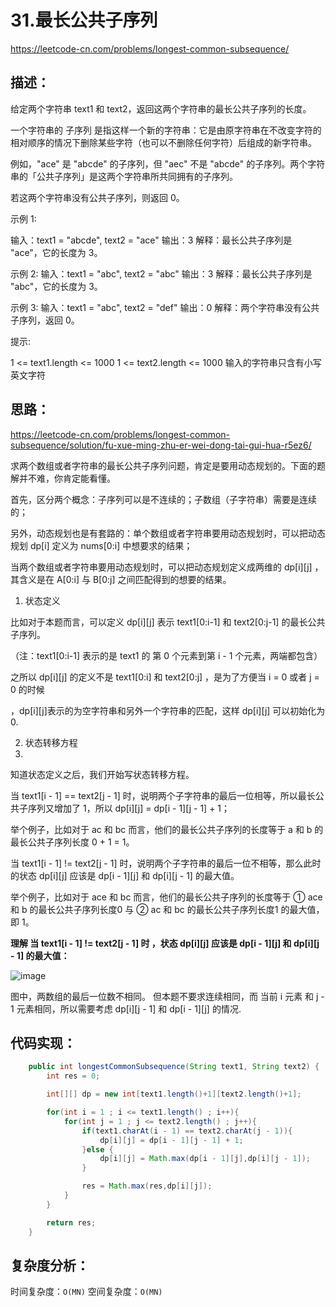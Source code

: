 # 31.最长公共子序列

https://leetcode-cn.com/problems/longest-common-subsequence/


## 描述：

给定两个字符串 text1 和 text2，返回这两个字符串的最长公共子序列的长度。

一个字符串的 子序列 是指这样一个新的字符串：它是由原字符串在不改变字符的相对顺序的情况下删除某些字符（也可以不删除任何字符）后组成的新字符串。

例如，"ace" 是 "abcde" 的子序列，但 "aec" 不是 "abcde" 的子序列。两个字符串的「公共子序列」是这两个字符串所共同拥有的子序列。

若这两个字符串没有公共子序列，则返回 0。

示例 1:

输入：text1 = "abcde", text2 = "ace"
输出：3
解释：最长公共子序列是 "ace"，它的长度为 3。

示例 2:
输入：text1 = "abc", text2 = "abc"
输出：3
解释：最长公共子序列是 "abc"，它的长度为 3。

示例 3:
输入：text1 = "abc", text2 = "def"
输出：0
解释：两个字符串没有公共子序列，返回 0。

提示:

1 <= text1.length <= 1000
1 <= text2.length <= 1000 输入的字符串只含有小写英文字符


## 思路：

https://leetcode-cn.com/problems/longest-common-subsequence/solution/fu-xue-ming-zhu-er-wei-dong-tai-gui-hua-r5ez6/

求两个数组或者字符串的最长公共子序列问题，肯定是要用动态规划的。下面的题解并不难，你肯定能看懂。

首先，区分两个概念：子序列可以是不连续的；子数组（子字符串）需要是连续的；

另外，动态规划也是有套路的：单个数组或者字符串要用动态规划时，可以把动态规划 dp[i] 定义为 nums[0:i] 中想要求的结果；

当两个数组或者字符串要用动态规划时，可以把动态规划定义成两维的 dp[i][j] ，其含义是在 A[0:i] 与 B[0:j] 之间匹配得到的想要的结果。

1. 状态定义

比如对于本题而言，可以定义 dp[i][j] 表示 text1[0:i-1] 和 text2[0:j-1] 的最长公共子序列。

（注：text1[0:i-1] 表示的是 text1 的 第 0 个元素到第 i - 1 个元素，两端都包含）

之所以 dp[i][j] 的定义不是 text1[0:i] 和 text2[0:j] ，是为了方便当 i = 0 或者 j = 0 的时候

，dp[i][j]表示的为空字符串和另外一个字符串的匹配，这样 dp[i][j] 可以初始化为 0.

2. 状态转移方程
3. 
知道状态定义之后，我们开始写状态转移方程。

当 text1[i - 1] == text2[j - 1] 时，说明两个子字符串的最后一位相等，所以最长公共子序列又增加了 1，所以 dp[i][j] = dp[i - 1][j - 1] + 1；

举个例子，比如对于 ac 和 bc 而言，他们的最长公共子序列的长度等于 a 和 b 的最长公共子序列长度 0 + 1 = 1。

当 text1[i - 1] != text2[j - 1] 时，说明两个子字符串的最后一位不相等，那么此时的状态 dp[i][j] 应该是 dp[i - 1][j] 和 dp[i][j - 1] 的最大值。

举个例子，比如对于 ace 和 bc 而言，他们的最长公共子序列的长度等于 ① ace 和 b 的最长公共子序列长度0 与 ② ac 和 bc 的最长公共子序列长度1 的最大值，即 1。

**理解 当 text1[i - 1] != text2[j - 1] 时 ，状态 dp[i][j] 应该是 dp[i - 1][j] 和 dp[i][j - 1] 的最大值：**

![image](https://user-images.githubusercontent.com/82756242/158001605-46a4ae5d-c9e2-4bff-93c0-e0bebd6c12b1.png)

图中，两数组的最后一位数不相同。 但本题不要求连续相同，而 当前 i 元素 和 j - 1 元素相同，所以需要考虑 dp[i][j - 1] 和 dp[i - 1][j] 的情况.



## 代码实现：
```java
    public int longestCommonSubsequence(String text1, String text2) {
        int res = 0;

        int[][] dp = new int[text1.length()+1][text2.length()+1];

        for(int i = 1 ; i <= text1.length() ; i++){
            for(int j = 1 ; j <= text2.length() ; j++){
                if(text1.charAt(i - 1) == text2.charAt(j - 1)){
                    dp[i][j] = dp[i - 1][j - 1] + 1;
                }else {
                    dp[i][j] = Math.max(dp[i - 1][j],dp[i][j - 1]);
                }

                res = Math.max(res,dp[i][j]);
            }
        }

        return res;
    }
```


## 复杂度分析：

时间复杂度：`O(MN)`
空间复杂度：`O(MN)`
